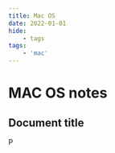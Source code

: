 ```yaml
---
title: Mac OS
date: 2022-01-01
hide:
    - tags
tags:
    - 'mac'
---
```



# MAC OS notes

## Document title

P


